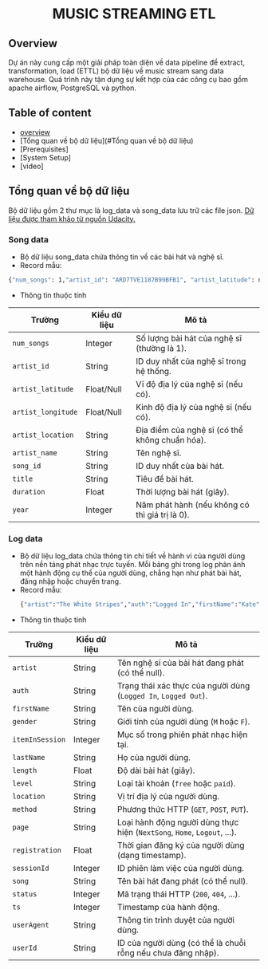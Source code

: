<div align="center">
  <h1>MUSIC STREAMING ETL</h1>
</div>

## Overview
Dự án này cung cấp một giải pháp toàn diện về data pipeline để extract, transformation, load (ETTL) bộ dữ liệu về music stream sang data warehouse. Quá trình này tận dụng sự kết hợp của các công cụ bao gồm apache airflow, PostgreSQL và python.
## Table of content
- [overview](#overview)
- [Tổng quan về bộ dữ liệu](#Tổng quan về bộ dữ liệu)
- [Prerequisites]
- [System Setup]
- [video]
## Tổng quan về bộ dữ liệu
Bộ dữ liệu gồm 2 thư mục là log_data và song_data lưu trữ các file json. [Dữ liệu được tham khảo từ nguồn Udacity.](https://github.com/san089/Udacity-Data-Engineering-Projects)</br>
### Song data
- Bộ dữ liệu song_data chứa thông tin về các bài hát và nghệ sĩ. </br>
- Record mẫu:
```bash
{"num_songs": 1,"artist_id": "ARD7TVE1187B99BFB1", "artist_latitude": null,"artist_longitude": null,"artist_location": "California - LA","artist_name": "Casual","song_id": "SOMZWCG12A8C13C480", "title": "I Didn't Mean To", "duration": 218.93179, "year": 0}
```
- Thông tin thuộc tính

| Trường             | Kiểu dữ liệu  | Mô tả |
|--------------------|--------------|------------------------------------------------|
| `num_songs`       | Integer      | Số lượng bài hát của nghệ sĩ (thường là 1). |
| `artist_id`       | String       | ID duy nhất của nghệ sĩ trong hệ thống. |
| `artist_latitude` | Float/Null   | Vĩ độ địa lý của nghệ sĩ (nếu có). |
| `artist_longitude`| Float/Null   | Kinh độ địa lý của nghệ sĩ (nếu có). |
| `artist_location` | String       | Địa điểm của nghệ sĩ (có thể không chuẩn hóa). |
| `artist_name`     | String       | Tên nghệ sĩ. |
| `song_id`         | String       | ID duy nhất của bài hát. |
| `title`           | String       | Tiêu đề bài hát. |
| `duration`        | Float        | Thời lượng bài hát (giây). |
| `year`            | Integer      | Năm phát hành (nếu không có thì giá trị là 0). |

### Log data
- Bộ dữ liệu log_data chứa thông tin chi tiết về hành vi của người dùng trên nền tảng phát nhạc trực tuyến. Mỗi bảng ghi trong log phản ánh một hành động cụ thể của người dùng, chẳng hạn như phát bài hát, đăng nhập hoặc chuyển trang.
- Record mẫu:
  ``` bash
  {"artist":"The White Stripes","auth":"Logged In","firstName":"Kate","gender":"F","itemInSession":89,"lastName":"Harrell","length":241.8673,"level":"paid","location":"Lansing-East Lansing, MI","method":"PUT","page":"NextSong","registration":1540472624796.0,"sessionId":293,"song":"My Doorbell (Album Version)","status":200,"ts":1541549126796,"userAgent":"\"Mozilla\/5.0 (X11; Linux x86_64) AppleWebKit\/537.36 (KHTML, like Gecko) Chrome\/37.0.2062.94 Safari\/537.36\"","userId":"97"}
  ```
- Thông tin thuộc tính

| Trường          | Kiểu dữ liệu  | Mô tả |
|----------------|--------------|------------------------------------------------|
| `artist`       | String       | Tên nghệ sĩ của bài hát đang phát (có thể null). |
| `auth`         | String       | Trạng thái xác thực của người dùng (`Logged In`, `Logged Out`). |
| `firstName`    | String       | Tên của người dùng. |
| `gender`       | String       | Giới tính của người dùng (`M` hoặc `F`). |
| `itemInSession`| Integer      | Mục số trong phiên phát nhạc hiện tại. |
| `lastName`     | String       | Họ của người dùng. |
| `length`       | Float        | Độ dài bài hát (giây). |
| `level`        | String       | Loại tài khoản (`free` hoặc `paid`). |
| `location`     | String       | Vị trí địa lý của người dùng. |
| `method`       | String       | Phương thức HTTP (`GET`, `POST`, `PUT`). |
| `page`         | String       | Loại hành động người dùng thực hiện (`NextSong`, `Home`, `Logout`, ...). |
| `registration` | Float        | Thời gian đăng ký của người dùng (dạng timestamp). |
| `sessionId`    | Integer      | ID phiên làm việc của người dùng. |
| `song`         | String       | Tên bài hát đang phát (có thể null). |
| `status`       | Integer      | Mã trạng thái HTTP (`200`, `404`, ...). |
| `ts`           | Integer      | Timestamp của hành động. |
| `userAgent`    | String       | Thông tin trình duyệt của người dùng. |
| `userId`       | String       | ID của người dùng (có thể là chuỗi rỗng nếu chưa đăng nhập). |

